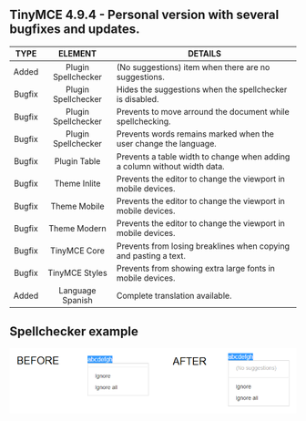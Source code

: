 ## TinyMCE 4.9.4 - Personal version with several bugfixes and updates.

TYPE | ELEMENT | DETAILS
:---: | :---: | --- |
Added | Plugin Spellchecker | (No suggestions) item when there are no suggestions.
Bugfix | Plugin Spellchecker | Hides the suggestions when the spellchecker is disabled.
Bugfix | Plugin Spellchecker | Prevents to move arround the document while spellchecking.
Bugfix | Plugin Spellchecker | Prevents words remains marked when the user change the language.
Bugfix | Plugin Table | Prevents a table width to change when adding a column without width data.
Bugfix | Theme Inlite | Prevents the editor to change the viewport in mobile devices.
Bugfix | Theme Mobile | Prevents the editor to change the viewport in mobile devices.
Bugfix | Theme Modern | Prevents the editor to change the viewport in mobile devices.
Bugfix | TinyMCE Core | Prevents from losing breaklines when copying and pasting a text.
Bugfix | TinyMCE Styles | Prevents from showing extra large fonts in mobile devices.
Added | Language Spanish | Complete translation available.

## Spellchecker example

![alt spellchecker](https://raw.githubusercontent.com/lrusso/tinymce/master/spellchecker.png)
